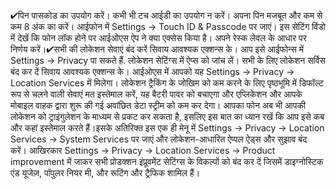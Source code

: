 
✔पिन पासकोड का उपयोग करें। कभी भी टच आईडी का उपयोग न करें। अपना पिन मजबूत और कम से कम 8 अंक का करें। आईफोन में Settings → Touch ID &amp; Passcode पर जाएं। इस सेटिंग विंडो में देखें कि फोन लॉक होने पर आईओएस ऐप ने क्या एक्सेस किया है। अपने रेस्क लेवल के आधार पर निर्णय करें।✔सभी की लोकेशन सेवाएं बंद करें सिवाय आवश्यक एक्शन्स के। आप इसे आईफोन्स में Settings → Privacy पा सकते हैं. लोकेशन सेटिंग्स में ऐप्स को जांच लें। सभी के लिए लोकेशन सर्विस बंद कर दें सिवाय आवश्यक एक्शन्स के। आईओएस में आपको यह Settings → Privacy → Location Services में मिलेगा। लोकेशन ट्रैकिंग के जोखिम को कम करने के लिए पृष्ठभूमि में डिफॉल्ट रूप से चलने वाली सेवाएं मत इस्तेमाल करें, यह बैटरी पावर को बचाएगा और एप्लिकेशन और आपके मोबाइल वाहक द्वारा शुरू की गई अवांछित डेटा स्ट्रीम को कम कर देगा। आपका फोन अब भी आपकी लोकेशन को ट्राइंगुलेशन के माध्यम से प्रकट कर सकता है, इसलिए इस बात का ध्यान रखें कि आप इसे कब और कहां इस्तेमाल करते हैं।इसके अतिरिक्त इस एक ही मेनू में Settings → Privacy → Location Services → System Services पर जाएं और लोकेशन-आधारित ऐप्पल ऐड्स और सुझाव बंद करें। आखिरकार Settings → Privacy → Location Services → Product improvement में जाकर सभी प्रोडक्शन इंप्रूवमेंट सेटिंग्स के विकल्पों को बंद कर दें जिसमें डाइग्नोस्टिक एंड यूजेज़, पॉपुलर नियर मी, और रूटिंग और ट्रैफिक शामिल हैं।